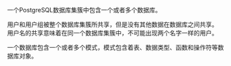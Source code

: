 一个PostgreSQL数据库集簇中包含一个或者多个数据库。

用户和用户组被整个数据库集簇所共享，但是没有其他数据在数据库之间共享。
用户名的共享意味着在同一个数据库集簇中，不可能出现两个名字一样的用户。

一个数据库包含一个或者多个模式，模式包含着表、数据类型、函数和操作符等数据库对象。
